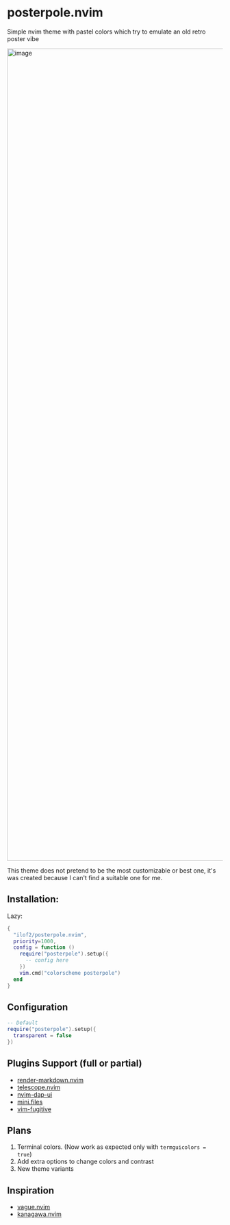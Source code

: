 # posterpole.nvim
Simple nvim theme with pastel colors which try to emulate an old retro poster vibe

<img width="1896" alt="image" src="https://github.com/user-attachments/assets/2d11538f-85c4-4223-aabd-f98600b06856">

This theme does not pretend to be the most customizable or best one, it's was created because I can't find a suitable one for me.

## Installation:
Lazy:
```lua
{
  "ilof2/posterpole.nvim",
  priority=1000,
  config = function ()
    require("posterpole").setup({
      -- config here
    })
    vim.cmd("colorscheme posterpole")
  end
}
```

## Configuration
```lua
-- Default
require("posterpole").setup({
  transparent = false
})
```

## Plugins Support (full or partial)
* [render-markdown.nvim](https://github.com/MeanderingProgrammer/render-markdown.nvim)
* [telescope.nvim](https://github.com/nvim-telescope/telescope.nvim)
* [nvim-dap-ui](https://github.com/rcarriga/nvim-dap-ui)
* [mini.files](https://github.com/echasnovski/mini.files)
* [vim-fugitive](https://github.com/tpope/vim-fugitive)

## Plans
1. Terminal colors. (Now work as expected only with `termguicolors = true`)
2. Add extra options to change colors and contrast
3. New theme variants

## Inspiration
* [vague.nvim](https://github.com/vague2k/vague.nvim)
* [kanagawa.nvim](https://github.com/rebelot/kanagawa.nvim)
